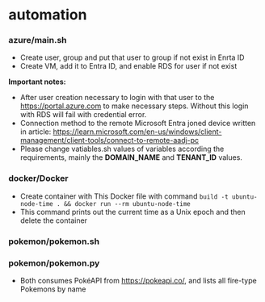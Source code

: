 # automation

### azure/main.sh
 - Create user, group and put that user to group if not exist in Enrta ID
 - Create VM, add it to Entra ID, and enable RDS for user if not exist

**Important notes:**
- After user creation necessary to login with that user to the https://portal.azure.com to make
  necessary steps. Without this login with RDS will fail with credential error. 
- Connection method to the remote Microsoft Entra joned device written in article:
  https://learn.microsoft.com/en-us/windows/client-management/client-tools/connect-to-remote-aadj-pc
- Please change vatiables.sh values of variables according the requirements, mainly the **DOMAIN_NAME**
  and **TENANT_ID** values. 

### docker/Docker
  - Create container with This Docker file with command
   `build -t ubuntu-node-time . && docker run --rm ubuntu-node-time`
  - This command prints out the current time as a Unix epoch and then delete the container

### pokemon/pokemon.sh
### pokemon/pokemon.py
  - Both consumes PokéAPI from https://pokeapi.co/, and lists all fire-type Pokemons by name


